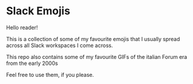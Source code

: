 # Slack Emojis

Hello reader!

This is a collection of some of my favourite emojis that I usually spread across all Slack workspaces I come across.

This repo also contains some of my favourite GIFs of the italian Forum era from the early 2000s

Feel free to use them, if you please.
